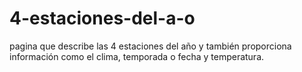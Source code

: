 # 4-estaciones-del-a-o
pagina que describe las 4 estaciones del año y también proporciona información como el clima, temporada o fecha y temperatura.
